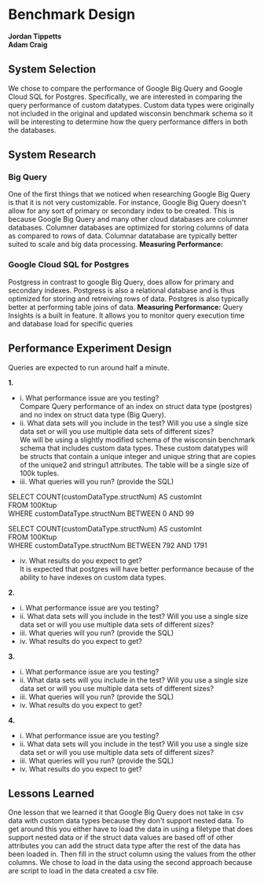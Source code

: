 # Benchmark Design
**Jordan Tippetts**  
**Adam Craig**

## System Selection
We chose to compare the performance of Google Big Query and Google Cloud SQL for Postgres. Specifically, we are interested in comparing the query performance of custom datatypes. Custom data types were originally not included in the original and updated wisconsin benchmark schema so it will be interesting to determine how the query performance differs in both the databases.

## System Research

### Big Query 
One of the first things that we noticed when researching Google Big Query is that it is not very customizable. For instance, Google Big Query doesn't allow for any sort of primary or secondary index to be created. This is because Google Big Query and many other cloud databases are columner databases. Columner databases are optimized for storing columns of data as compared to rows of data. Columnar datatabase are typically better suited to scale and big data processing.
**Measuring Performance:** 

### Google Cloud SQL for Postgres
Postgress in contrast to google Big Query, does allow for primary and secondary indexes. Postgress is also a relational database and is thus optimized for storing and retreiving rows of data. Postgres is also typically better at performing table joins of data.
**Measuring Performance:** Query Insights is a built in feature. It allows you to monitor query execution time and database load for specific queries

## Performance Experiment Design
Queries are expected to run around half a minute.


**1.**
* i. What performance issue are you testing?  
Compare Query performance of an index on struct data type (postgres) and no index on struct data type (Big Query). 
* ii. What data sets will you include in the test? Will you use a single size data set or will you use multiple data sets of different sizes?  
We will be using a slightly modified schema of the wisconsin benchmark schema that includes custom data types. These custom datatypes will be structs that contain a unique integer and unique string that are copies of the unique2 and stringu1 attributes. The table will be a single size of 100k tuples.
* iii. What queries will you run? (provide the SQL)  

SELECT COUNT(customDataType.structNum) AS customInt  
FROM 100Ktup  
WHERE customDataType.structNum BETWEEN 0 AND 99  


SELECT COUNT(customDataType.structNum) AS customInt  
FROM 100Ktup  
WHERE customDataType.structNum BETWEEN 792 AND 1791  

* iv. What results do you expect to get?  
It is expected that postgres will have better performance because of the ability to have indexes on custom data types. 


**2.**
* i. What performance issue are you testing? 
* ii. What data sets will you include in the test? Will you use a single size data set or will you use multiple data sets of different sizes?
* iii. What queries will you run? (provide the SQL)
* iv. What results do you expect to get?


**3.**

* i. What performance issue are you testing? 
* ii. What data sets will you include in the test? Will you use a single size data set or will you use multiple data sets of different sizes?
* iii. What queries will you run? (provide the SQL)
* iv. What results do you expect to get?  


**4.**

* i. What performance issue are you testing? 
* ii. What data sets will you include in the test? Will you use a single size data set or will you use multiple data sets of different sizes?
* iii. What queries will you run? (provide the SQL)
* iv. What results do you expect to get?


## Lessons Learned
One lesson that we learned it that Google Big Query does not take in csv data with custom data types because they don't support nested data. To get around this you either have to load the data in using a filetype that does support nested data or if the struct data values are based off of other attributes you can add the struct data type after the rest of the data has been loaded in. Then fill in the struct column using the values from the other columns. We chose to load in the data using the second approach because are script to load in the data created a csv file.
